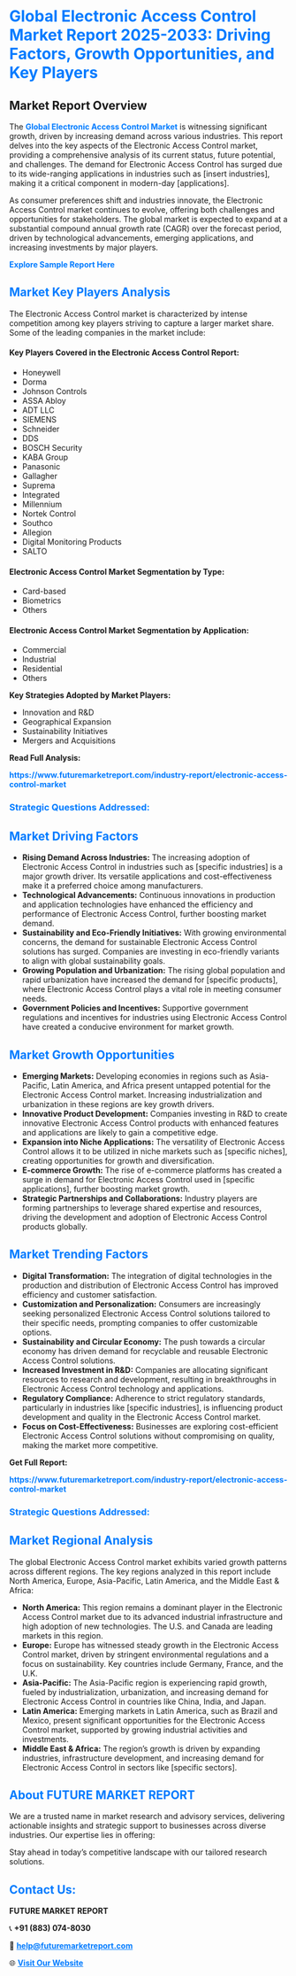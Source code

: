 <h1 style="color: #007BFF;">Global Electronic Access Control Market Report 2025-2033: Driving Factors, Growth Opportunities, and Key Players</h1>

<section id="overview">
<h2>Market Report Overview</h2>
<p>The <a href="https://www.futuremarketreport.com/industry-report/electronic-access-control-market" style="color: #007BFF; text-decoration: none;"><strong>Global Electronic Access Control Market</strong></a> is witnessing significant growth, driven by increasing demand across various industries. This report delves into the key aspects of the Electronic Access Control market, providing a comprehensive analysis of its current status, future potential, and challenges. The demand for Electronic Access Control has surged due to its wide-ranging applications in industries such as [insert industries], making it a critical component in modern-day [applications].</p>
<p>As consumer preferences shift and industries innovate, the Electronic Access Control market continues to evolve, offering both challenges and opportunities for stakeholders. The global market is expected to expand at a substantial compound annual growth rate (CAGR) over the forecast period, driven by technological advancements, emerging applications, and increasing investments by major players.</p>
</section>

<section id="overview">
<p><a href="https://www.futuremarketreport.com/request-sample/reportId=75533" style="color: #007BFF; text-decoration: none;"><strong>Explore Sample Report Here</strong></a></p>
</section>

<section id="key-players">
<h2 style="color: #007BFF;">Market Key Players Analysis</h2>
<p>The Electronic Access Control market is characterized by intense competition among key players striving to capture a larger market share. Some of the leading companies in the market include:</p>
<h4>Key Players Covered in the Electronic Access Control Report:</h4>
<ul><li>Honeywell</li><li>Dorma</li><li>Johnson Controls</li><li>ASSA Abloy</li><li>ADT LLC</li><li>SIEMENS</li><li>Schneider</li><li>DDS</li><li>BOSCH Security</li><li>KABA Group</li><li>Panasonic</li><li>Gallagher</li><li>Suprema</li><li>Integrated</li><li>Millennium</li><li>Nortek Control</li><li>Southco</li><li>Allegion</li><li>Digital Monitoring Products</li><li>SALTO</li></ul>
<h4>Electronic Access Control Market Segmentation by Type:</h4>
<ul><li>Card-based</li><li>Biometrics</li><li>Others</li></ul>

<h4>Electronic Access Control Market Segmentation by Application:</h4>
<ul><li>Commercial</li><li>Industrial</li><li>Residential</li><li>Others</li></ul>
<p><strong>Key Strategies Adopted by Market Players:</strong></p>
<ul>
<li>Innovation and R&D</li>
<li>Geographical Expansion</li>
<li>Sustainability Initiatives</li>
<li>Mergers and Acquisitions</li>
</ul>
</section>

<section>
<p><strong>Read Full Analysis: </strong></p><a href="https://www.futuremarketreport.com/industry-report/electronic-access-control-market" style="color: #007BFF; text-decoration: none;"><strong>https://www.futuremarketreport.com/industry-report/electronic-access-control-market</strong></a>
<h3 style="color: #007BFF;">Strategic Questions Addressed:</h3>
</section>

<section id="driving-factors">
<h2 style="color: #007BFF;">Market Driving Factors</h2>
<ul>
<li><strong>Rising Demand Across Industries:</strong> The increasing adoption of Electronic Access Control in industries such as [specific industries] is a major growth driver. Its versatile applications and cost-effectiveness make it a preferred choice among manufacturers.</li>
<li><strong>Technological Advancements:</strong> Continuous innovations in production and application technologies have enhanced the efficiency and performance of Electronic Access Control, further boosting market demand.</li>
<li><strong>Sustainability and Eco-Friendly Initiatives:</strong> With growing environmental concerns, the demand for sustainable Electronic Access Control solutions has surged. Companies are investing in eco-friendly variants to align with global sustainability goals.</li>
<li><strong>Growing Population and Urbanization:</strong> The rising global population and rapid urbanization have increased the demand for [specific products], where Electronic Access Control plays a vital role in meeting consumer needs.</li>
<li><strong>Government Policies and Incentives:</strong> Supportive government regulations and incentives for industries using Electronic Access Control have created a conducive environment for market growth.</li>
</ul>
</section>

<section id="growth-opportunities">
<h2 style="color: #007BFF;">Market Growth Opportunities</h2>
<ul>
<li><strong>Emerging Markets:</strong> Developing economies in regions such as Asia-Pacific, Latin America, and Africa present untapped potential for the Electronic Access Control market. Increasing industrialization and urbanization in these regions are key growth drivers.</li>
<li><strong>Innovative Product Development:</strong> Companies investing in R&D to create innovative Electronic Access Control products with enhanced features and applications are likely to gain a competitive edge.</li>
<li><strong>Expansion into Niche Applications:</strong> The versatility of Electronic Access Control allows it to be utilized in niche markets such as [specific niches], creating opportunities for growth and diversification.</li>
<li><strong>E-commerce Growth:</strong> The rise of e-commerce platforms has created a surge in demand for Electronic Access Control used in [specific applications], further boosting market growth.</li>
<li><strong>Strategic Partnerships and Collaborations:</strong> Industry players are forming partnerships to leverage shared expertise and resources, driving the development and adoption of Electronic Access Control products globally.</li>
</ul>
</section>

<section id="trending-factors">
<h2 style="color: #007BFF;">Market Trending Factors</h2>
<ul>
<li><strong>Digital Transformation:</strong> The integration of digital technologies in the production and distribution of Electronic Access Control has improved efficiency and customer satisfaction.</li>
<li><strong>Customization and Personalization:</strong> Consumers are increasingly seeking personalized Electronic Access Control solutions tailored to their specific needs, prompting companies to offer customizable options.</li>
<li><strong>Sustainability and Circular Economy:</strong> The push towards a circular economy has driven demand for recyclable and reusable Electronic Access Control solutions.</li>
<li><strong>Increased Investment in R&D:</strong> Companies are allocating significant resources to research and development, resulting in breakthroughs in Electronic Access Control technology and applications.</li>
<li><strong>Regulatory Compliance:</strong> Adherence to strict regulatory standards, particularly in industries like [specific industries], is influencing product development and quality in the Electronic Access Control market.</li>
<li><strong>Focus on Cost-Effectiveness:</strong> Businesses are exploring cost-efficient Electronic Access Control solutions without compromising on quality, making the market more competitive.</li>
</ul>
</section>

<section>
<p><strong>Get Full Report: </strong></p><a href="https://www.futuremarketreport.com/industry-report/electronic-access-control-market" style="color: #007BFF; text-decoration: none;"><strong>https://www.futuremarketreport.com/industry-report/electronic-access-control-market</strong></a>
<h3 style="color: #007BFF;">Strategic Questions Addressed:</h3>
</section>


<section id="regional-analysis">
<h2 style="color: #007BFF;">Market Regional Analysis</h2>
<p>The global Electronic Access Control market exhibits varied growth patterns across different regions. The key regions analyzed in this report include North America, Europe, Asia-Pacific, Latin America, and the Middle East & Africa:</p>
<ul>
<li><strong>North America:</strong> This region remains a dominant player in the Electronic Access Control market due to its advanced industrial infrastructure and high adoption of new technologies. The U.S. and Canada are leading markets in this region.</li>
<li><strong>Europe:</strong> Europe has witnessed steady growth in the Electronic Access Control market, driven by stringent environmental regulations and a focus on sustainability. Key countries include Germany, France, and the U.K.</li>
<li><strong>Asia-Pacific:</strong> The Asia-Pacific region is experiencing rapid growth, fueled by industrialization, urbanization, and increasing demand for Electronic Access Control in countries like China, India, and Japan.</li>
<li><strong>Latin America:</strong> Emerging markets in Latin America, such as Brazil and Mexico, present significant opportunities for the Electronic Access Control market, supported by growing industrial activities and investments.</li>
<li><strong>Middle East & Africa:</strong> The region’s growth is driven by expanding industries, infrastructure development, and increasing demand for Electronic Access Control in sectors like [specific sectors].</li>
</ul>
</section>

<footer>
<h2 style="color: #007BFF;">About FUTURE MARKET REPORT</h2>
<p>We are a trusted name in market research and advisory services, delivering actionable insights and strategic support to businesses across diverse industries. Our expertise lies in offering:</p>

<p>Stay ahead in today’s competitive landscape with our tailored research solutions.</p>

<h2 style="color: #007BFF;">Contact Us:</h2>
<p><strong>FUTURE MARKET REPORT</strong></p>
<p>📞 <strong>+91 (883) 074-8030</strong></p>
<p>📧 <strong><a href="mailto:help@futuremarketreport.com" style="color: #007BFF;">help@futuremarketreport.com</a></strong></p>
<p>🌐 <strong><a href="https://www.futuremarketreport.com/" style="color: #007BFF;">Visit Our Website</a></strong></p>
</footer>